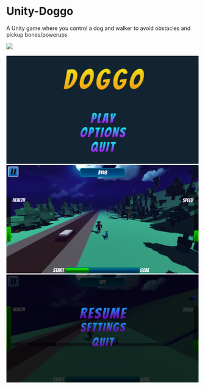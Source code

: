 # Unity-Doggo
A Unity game where you control a dog and walker to avoid obstacles and pickup bones/powerups

[![](gif%20(2).gif)](https://youtu.be/dKJDnPuwmEc)

![](images/main.png)
![](images/gameplay.png)
![](images/pause.png)
